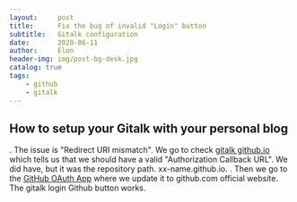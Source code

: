 ```yaml
---
layout:     post
title:      Fix the bug of invalid "Login" button
subtitle:   Gitalk configuration
date:       2020-06-11
author:     Elon
header-img: img/post-bg-desk.jpg
catalog: true
tags:
    - github
    - gitalk
---
```


## How to setup your Gitalk with your personal blog

. The issue is "Redirect URI mismatch". We go to check [gitalk github.io](https://github.com/gitalk/gitalk) which tells us that we should have a valid "Authorization Callback URL". We did have, but it was the repository path. xx-name.github.io. 
. Then we go to the [GitHub OAuth App](https://github.com/settings/developers) where we update it to github.com official website. The gitalk login Github button works.
